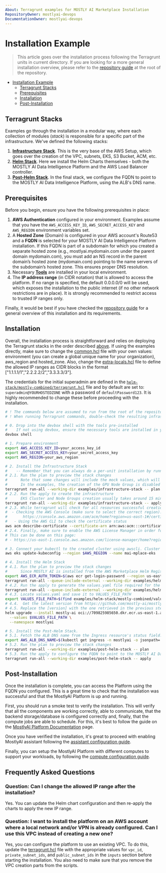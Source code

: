 ```yaml
---
About: Terragrunt examples for MOSTLY AI Marketplace Installation
RepositoryOwner: mostlyai-devops
DocumentationOwner: mostlyai-devops
---
```


# Installation Example

> This article goes over the installation process following the Terragrunt units in current directory. If you are looking for a more general installation overview, please refer to the [repository guide](../README.md) at the root of the repository.

- [Installation Example](#installation-example)
  - [Terragrunt Stacks](#terragrunt-stacks)
  - [Prerequisites](#prerequisites)
  - [Installation](#installation)
  - [Post-Installation](#post-installation)

## Terragrunt Stacks

Examples go through the installation in a modular way, where each collection of modules (_stack_) is responsible for a specific part of the infrastructure. We've defined the following stacks:

1. [**Infrastructure Stack**](./infrastructure-stack). This is the very base of the AWS Setup, which goes over the creation of the VPC, subnets, EKS, S3 Bucket, ACM, etc.
2. [**Helm Stack**](./helm-stack). Here we install the Helm Charts themselves - both the MOSTLY AI Data Intelligence Platform and the AWS Load Balancer controller.
3. [**Post-Helm Stack**](./post-helm-stack). In the final stack, we configure the FQDN to point to the MOSTLY AI Data Intelligence Platform, using the ALB's DNS name.

## Prerequisites

Before you begin, ensure you have the following prerequisites in place:

1. **AWS Authentication** configured in your environment. Examples assume that you have the `AWS_ACCESS_KEY_ID`,  `AWS_SECRET_ACCESS_KEY` and `AWS_REGION` environment variables set.
2. A **Hosted Zone** (Domain) is configured in your AWS account's Route53 and a **FQDN** is selected for your MOSTLY AI Data Intelligence Platform installation. If this FQDN is part of a subdomain for which you created a separate hosted zone (e.g., mostlyai.mydomain.com under the parent domain mydomain.com), you must add an NS record in the parent domain’s hosted zone (mydomain.com) pointing to the name servers of the subdomain’s hosted zone. This ensures proper DNS resolution.
3. Necessary [**Tools**](../README.md#tools) are installed in your local environment.
4. The **IP address range** (in CIDR notation) that is allowed to access the platform. If no range is specified, the default 0.0.0.0/0 will be used, which exposes the installation to the public internet (if no other network restrictions are in place). It is strongly recommended to restrict access to trusted IP ranges only.

Finally, it would be best if you have checked the [repository guide](../README.md) for a general overview of this installation and its requirements.

## Installation

Overall, the installation process is straightforward and relies on deploying the Terragrunt stacks in the order described [above](#terragrunt-stacks). If using the examples directly, make sure to change the [common.hcl](./common.hcl) file with your own values: environment (you can create a global unique name for your organization), aws_region and hosted_zone. Also, change the [extra-locals.hcl](./extra-locals.hcl) file to define the allowed IP ranges as CIDR blocks in the format ["1.1.1.1/1","2.2.2.2/2","3.3.3.3/3"]. 

The credentials for the initial superadmin are defined in the [`helm-stack/mostly-combined/terragrunt.hcl`](./helm-stack/mostly-combined/terragrunt.hcl) file and by default are set to: `superadmin@YOURHOSTEDZONE` with a password of `defaultPassword123`. It is highly recommended to change these before proceeding with the installation.

```bash
# ! The commands below are assumed to run from the root of the repository.
# ! When running Terragrunt commands, double-check the resulting infrastructure before applying the changes. Note that some examples mock the `plan` command to enable the from-scratch previews and as such - the `apply` command is the best one to preview the changes with.

# 0. Drop into the devbox shell with the tools pre-installed
#    If not using devbox, ensure the necessary tools are installed in your environment following the README.md in the root of the repository.
devbox shell

# 1. Prepare environment
export AWS_ACCESS_KEY_ID=your_access_key_id
export AWS_SECRET_ACCESS_KEY=your_secret_access_key
export AWS_REGION=your_aws_region

# 2. Install the Infrastructure Stack
#    -- Remember that you can always do a per-unit installation by running the `terragrunt run -- plan/apply` commands directly in the unit's directory.
# 2.1. Run the plan to preview the stack changes
#      Note that some changes will include the mock values, which will only be known during the apply stage.
#      In the examples, the creation of the GPU Node Group is disabled because by default the AWS quota for g-type instances is 0, but you can change this behavior by setting `eks_gpu_compute_node_group_enabled` to `true` in the examples/infrastructure-stack/eks/terragrunt.hcl
terragrunt run-all --working-dir examples/infrastructure-stack -- plan
# 2.2. Run the apply to create the infrastructure
#      EKS Cluster and Node Groups creation usually takes around 15 minutes.
terragrunt run-all --working-dir examples/infrastructure-stack -- apply
# 2.3. While terragrunt will check for all resources successful creation status, we need to double-check that our ACM certificate has been issued. This can be done by either:
#  - Checking the AWS Console (make sure to select the correct region):
#       https://console.aws.amazon.com/acm/home?region=us-east-1#/certificates/list
#   - Using the AWS CLI to check the certificate status
aws acm describe-certificate --certificate-arn arn:aws:acm:::certificate/your-certificate-id
# 2.4. Finally, make sure to enable the AWS License Manager in order for the installation to be able to self-issue the licenses.
# This can be done on this page:
# - https://us-east-1.console.aws.amazon.com/license-manager/home?region=us-east-1

# 3. Connect your kubectl to the created cluster using awscli. Cluster name is ${environment}-eks, where environment is defined in the common.hcl file.
aws eks update-kubeconfig --region $AWS_REGION --name mai-mplace-eks

# 4. Install the Helm Stack
# 4.1. Run the plan to preview the stack changes
#      Since MOSTLY AI is installed from the AWS Marketplace Helm Registry, you will need to provide the authentication to it. This is done in the example via AWS_ECR_AUTH_TOKEN environment variable.
export AWS_ECR_AUTH_TOKEN=$(aws ecr get-login-password --region us-east-1)
terragrunt run-all --queue-include-external --working-dir examples/helm-stack -- plan
# 4.2. Run the apply to generate the values.yaml file required for the helm installation
terragrunt run-all --queue-include-external --working-dir examples/helm-stack -- apply
# 4.3. Locate values.yaml and save it to VALUES_FILE_PATH 
export VALUES_FILE_PATH=$(find examples/helm-stack/mostly-combined/values -type f -path "*values.yaml")
# 4.4.  Get the latest version from https://github.com/mostly-ai/mostlyai/releases
# 4.5. Replace the [version] with the one retrieved in the previous step and run the install of the MOSTLY AI Data Intelligence Platform
helm upgrade --install mostly-ai oci://709825985650.dkr.ecr.us-east-1.amazonaws.com/mostly-ai/platform/mostly-combined/[version] \
  --values $VALUES_FILE_PATH \
  --namespace mostlyai

# 5. Install the Post-Helm Stack.
# 5.1. Fetch the ALB DNS name from the Ingress resource's status field.
export AWS_ALB_DNS_NAME=$(kubectl get ingress -n mostlyai -o jsonpath='{.items[0].status.loadBalancer.ingress[0].hostname}')
# 5.2. Run the plan to preview the stack changes
terragrunt run-all --working-dir examples/post-helm-stack -- plan
# 5.3. Run the apply to configure the FQDN to point to the MOSTLY AI Data Intelligence Platform
terragrunt run-all --working-dir examples/post-helm-stack -- apply
```

## Post-Installation

Once the installation is complete, you can access the Platform using the FQDN you configured. This is a great time to check that the installation was successful and that the MostlyAI Platform is up and running.

First, you should run a smoke test to verify the installation. This will verify that all the components are working correctly, able to communicate, that the backend storage/database is configured correctly and, finally, that the compute jobs are able to schedule. For this, it's best to follow the guide on the [MostlyAI Platform Documentation](https://mostly.ai/docs/quick-start/model-creators) page.

Once you have verified the installation, it's great to proceed with enabling MostlyAI assistant following the [assistant configuration guide](https://mostly.ai/docs/assistant/configuration).

Finally, you can setup the MostlyAI Platform with different computes to support your workloads, by following the [compute configuration guide](https://mostly.ai/docs/administration/compute).

## Frequently Asked Questions

### Question: Can I change the allowed IP range after the installation?
Yes. You can update the Helm chart configuration and then re-apply the charts to apply the new IP range. 

### Question: I want to install the platform on an AWS account where a local network and/or VPN is already configured. Can I use this VPC instead of creating a new one?
Yes, you can configure the platform to use an existing VPC. To do this, update the [terragrunt.hcl](./infrastructure-stack/eks/terragrunt.hcl) file with the appropriate values for `vpc_id`, `private_subnet_ids`, and `public_subnet_ids` in the `inputs` section before starting the installation. You also need to make sure that you remove the VPC creation parts from the scripts. 
